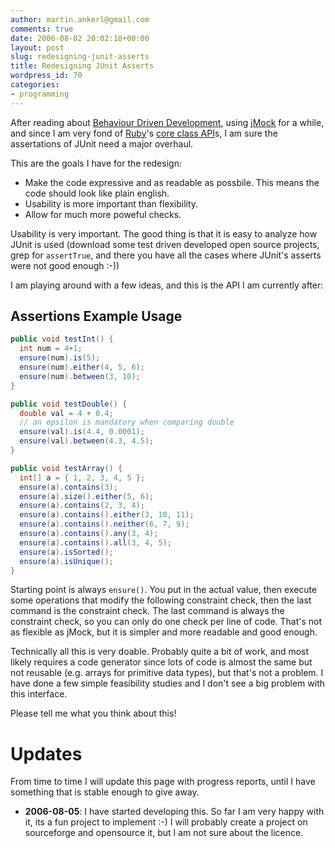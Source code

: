 ```yaml
---
author: martin.ankerl@gmail.com
comments: true
date: 2006-08-02 20:02:18+00:00
layout: post
slug: redesigning-junit-asserts
title: Redesigning JUnit Asserts
wordpress_id: 70
categories:
- programming
---
```


After reading about [Behaviour Driven Development](/2006/08/02/behaviour-driven-development/), using [jMock](http://www.jmock.org/) for a while, and since I am very fond of [Ruby](http://www.ruby-lang.org/en/)'s [core class API](http://www.rubycentral.com/ref/)s, I am sure the assertations of JUnit need a major overhaul.

This are the goals I have for the redesign:

* Make the code expressive and as readable as possbile. This means the code should look like plain english.
* Usability is more important than flexibility.
* Allow for much more poweful checks.

Usability is very important. The good thing is that it is easy to analyze how JUnit is used (download some test driven developed open source projects, grep for `assertTrue`, and there you have all the cases where JUnit's asserts were not good enough :-))

I am playing around with a few ideas, and this is the API I am currently after:


## Assertions Example Usage

```java   
public void testInt() {
  int num = 4+1;
  ensure(num).is(5);
  ensure(num).either(4, 5, 6);
  ensure(num).between(3, 10);
}

public void testDouble() {
  double val = 4 + 0.4;
  // an epsilon is mandatory when comparing double
  ensure(val).is(4.4, 0.0001);
  ensure(val).between(4.3, 4.5);
}

public void testArray() {
  int[] a = { 1, 2, 3, 4, 5 };
  ensure(a).contains(3);
  ensure(a).size().either(5, 6);
  ensure(a).contains(2, 3, 4);
  ensure(a).contains().either(3, 10, 11);
  ensure(a).contains().neither(6, 7, 9);
  ensure(a).contains().any(3, 4);
  ensure(a).contains().all(3, 4, 5);
  ensure(a).isSorted();
  ensure(a).isUnique();
}
```

Starting point is always `ensure()`. You put in the actual value, then execute some operations that modify the following constraint check, then the last command is the constraint check. The last command is always the constraint check, so you can only do one check per line of code. That's not as flexible as jMock, but it is simpler and more readable and good enough.

Technically all this is very doable. Probably quite a bit of work, and most likely requires a code generator since lots of code is almost the same but not reusable (e.g. arrays for primitive data types), but that's not a problem. I have done a few simple feasibility studies and I don't see a big problem with this interface.

Please tell me what you think about this!


# Updates

From time to time I will update this page with progress reports, until I have something that is stable enough to give away.

* **2006-08-05**: I have started developing this. So far I am very happy with it, its a fun project to implement :-) I will probably create a project on sourceforge and opensource it, but I am not sure about the licence.
